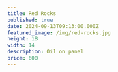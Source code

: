 ```yaml
---
title: Red Rocks
published: true
date: 2024-09-13T09:13:00.000Z
featured_image: /img/red-rocks.jpg
height: 18
width: 14
description: Oil on panel
price: 600
---
```


